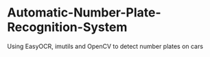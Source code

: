 # Automatic-Number-Plate-Recognition-System
Using EasyOCR, imutils and OpenCV to detect number plates on cars
